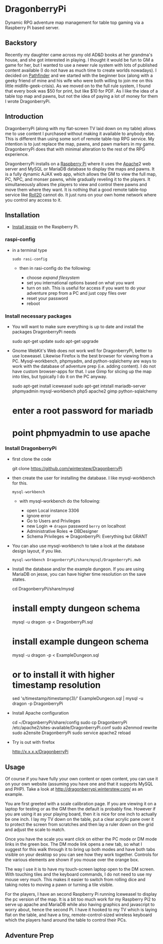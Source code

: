 # DragonberryPi

Dynamic RPG adventure map management for table top gaming 
via a Raspberry Pi based server.

## Backstory

Recently my daughter came across my old AD&D books at her grandma's house, and
she got interested in playing.  I thought it would be fun to GM a game for her,
but I wanted to use a newer rule system with lots of published content
available (I do not have as much time to create worlds nowadays).  I decided on
[Pathfinder][] and we started with the beginner box (along with a geeky friend
of mine and his wife who were both willing to join me on this little
midlife-geek-crisis).  As we moved on to the full rule system, I found that
every book was $50 for print, but like $10 for PDF.  As I like the idea of a
table top map and pawns, but not the idea of paying a lot of money for them I
wrote DragonberryPi.

[Pathfinder]: http://paizo.com

## Introduction

DragonberryPi (along with my flat-screen TV laid down on my table) allows me to
use content I purchased without making it available to anybody else.  This is
different than using some sort of remote table-top RPG service.  My intention
is to just replace the map, pawns, and pawn markers in my game.  DragonberryPi
does that with minimal alteration to the rest of the RPG experience.

DragonberryPi installs on a [Raspberry Pi] where it uses the [Apache]2 web
server and MySQL or MariaDB database to display the maps and pawns.  It is a
fully dynamic AJAX web app, which allows the GM to view the full map, PC, NPC,
and monser pawns, while gradually reveling it to the players.  It
simultaneously allows the players to view and control there pawns and move them
where they want.  It is nothing that a good remote table-top service like
[Roll20] cannot do.  It just runs on your own home network where you control
any access to it.

[Raspberry Pi]: https://www.raspberrypi.org/
[Apache]: http://www.apache.org/
[MySQL]: http://www.mysql.com/
[MariaDB]: https://mariadb.org/
[Roll20]: https://roll20.net/
[donjon]: http://donjon.bin.sh/

## Installation

* [Install jessie][pi-install] on the Raspberry Pi.

### raspi-config

* in a terminal type

    `sudo rasi-config`

    * then in rasi-config do the following:

        * choose *expand filesystem*
        * set you international options based on what you want
        * turn on ssh.  This is useful for access if you want to do your adventure prep from a PC and just copy files over
        * reset your password
        * reboot
    
### Install necessary packages

* You will want to make sure everything is up to date and install the packages
DragonberryPi needs

    sudo apt-get update
    sudo apt-get upgrade

* Gnome WebKit's Web does not work well for DragonberryPi, better to use
Iceweasel.  Likewise Firefox is the best browser for viewing from a PC.
Mysql-workbench, phpmyadm, and python-sqlalchemy are ways to work with the
database of adventure prep (i.e. adding content).  I do not have custom
browser-apps for that.  I use Gimp for slicing up the map into tiles, but
typically I do it on the PC anyway.
    
    sudo apt-get install iceweasel
    sudo apt-get intstall mariadb-server phpmyadmin mysql-workbench php5 apache2 gimp python-sqlalchemy
    # enter a root password for mariadb
    # point phpmyadmin to use apache
    
### Install DragonberryPi

* first clone the code

    git clone https://github.com/winterstew/DragonberryPi
    
* then create the user for installing the database.  I like mysql-workbench for
this. 

   `mysql-workbench`

    * with mysql-workbench do the following:

        * open Local instance 3306
        * ignore error
        * Go to Users and Privileges
        *  new Login => `dragon` password `berry` on localhost
        *  Administrative Roles => DBDesigner
        *  Schema Privileges => DragonberryPi: Everything but GRANT

* You can also use mysql-workbench to take a look at the database design layout,
if you like.  

    `mysql-workbench DragonberryPi/share/mysql/DragonberryPi.mwb`
    
* Install the database and/or the example dungeon.  If you are using MariaDB on
jesse, you can have higher time resolution on the save states.

    cd DragonberryPi/share/mysql
    # install empty dungeon schema
    mysql -u dragon -p < DragonberryPi.sql
    # install example dungeon schema
    mysql -u dragon -p < ExampleDungeon.sql
    # or to install it with higher timestamp resolution
    sed 's/timestamp/timestamp(3)/' ExampleDungeon.sql | mysql -u dragon -p DragonberryPi
    
* Install Apache configuration 

    cd ~/DragonberryPi/share/config
    sudo cp DragonberryPi /etc/apache2/sites-available/DragonberryPi.conf
    sudo a2enmod rewrite
    sudo a2ensite DragonberryPi
    sudo service apache2 reload
    
* Try is out with firefox

    http://x.x.x.x/DragonberryPi

[pi-install]: https://www.raspberrypi.org/documentation/installation/installing-images/README.md

## Usage

Of course if you have fully your own content or open content, you can use it on
your own website (assuming you have one and that it supports MySQL and PHP).
Take a look at http://dragonberrypi.winterstew.com/ as an example.

You are first greeted with a scale calibration page.  If you are viewing it on
a laptop for testing or as the GM then the default is probably fine.  However
if you are using it as your playing board, then it is nice for one inch to
actually be one inch.  I lay my TV down on the table, put a clear acrylic
pane over it to protect the screen from scratches and then lay a ruler down
on the grid and adjust the scale to match.

Once you have the scale you want click on either the PC mode or DM mode links
in the green box.  The DM mode link opens a new tab, so what I suggest for this
walk through it to bring up both modes and have both tabs visible on your
desktop so you can see how they work together.  Controls for the various
elements are shown if you mouse over the orange box.

The way I use it is to have my touch-screen laptop open to the DM screen.  With
touching tiles and the keyboard commands, I do not need to use my mouse very
much.  This makes it easier to switch from rolling dice and taking notes to
moving a pawn or turning a tile visible.  

For the players, I have an second Raspberry Pi running Iceweasel to display the
pc version of the map.  It is a bit too much work for my Raspberry Pi2 to serve
up apache and MariaDB while also having graphics and javascript to worry about,
hence the second Pi.  I have it hooked to my TV which is laying flat on the
table, and have a tiny, remote-control-sized wireless keyboard which the
players hand around the table to control their PCs.

## Adventure Prep

